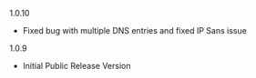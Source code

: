 1.0.10
* Fixed bug with multiple DNS entries and fixed IP Sans issue

1.0.9
* Initial Public Release Version
